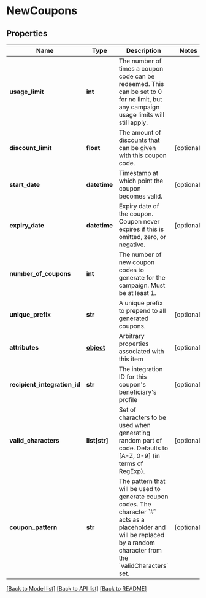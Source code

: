 # NewCoupons


## Properties
Name | Type | Description | Notes
------------ | ------------- | ------------- | -------------
**usage_limit** | **int** | The number of times a coupon code can be redeemed. This can be set to 0 for no limit, but any campaign usage limits will still apply.  | 
**discount_limit** | **float** | The amount of discounts that can be given with this coupon code.  | [optional] 
**start_date** | **datetime** | Timestamp at which point the coupon becomes valid. | [optional] 
**expiry_date** | **datetime** | Expiry date of the coupon. Coupon never expires if this is omitted, zero, or negative. | [optional] 
**number_of_coupons** | **int** | The number of new coupon codes to generate for the campaign. Must be at least 1. | 
**unique_prefix** | **str** | A unique prefix to prepend to all generated coupons. | [optional] 
**attributes** | [**object**](.md) | Arbitrary properties associated with this item | [optional] 
**recipient_integration_id** | **str** | The integration ID for this coupon&#39;s beneficiary&#39;s profile | [optional] 
**valid_characters** | **list[str]** | Set of characters to be used when generating random part of code. Defaults to [A-Z, 0-9] (in terms of RegExp). | [optional] 
**coupon_pattern** | **str** | The pattern that will be used to generate coupon codes. The character &#x60;#&#x60; acts as a placeholder and will be replaced by a random character from the &#x60;validCharacters&#x60; set.  | [optional] 

[[Back to Model list]](../README.md#documentation-for-models) [[Back to API list]](../README.md#documentation-for-api-endpoints) [[Back to README]](../README.md)


